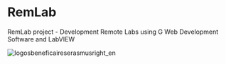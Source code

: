 # RemLab
RemLab project - Development Remote Labs using G Web Development Software and LabVIEW


![logosbeneficaireserasmusright_en](https://github.com/koturbash/RemLab/assets/47358422/8e7f602c-af82-4310-b29f-e238ae61bcb2)
